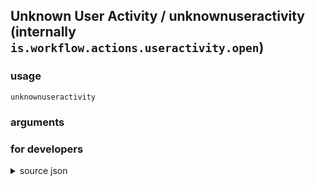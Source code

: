 
## Unknown User Activity / unknownuseractivity (internally `is.workflow.actions.useractivity.open`)




### usage
`unknownuseractivity `

### arguments


### for developers

<details><summary>source json</summary>
<p>
```json
{
	"ActionClass": "WFOpenUserActivityAction",
	"Discoverable": false,
	"InputPassthrough": true,
	"Name": "Unknown User Activity"
}
```
</p></details>
